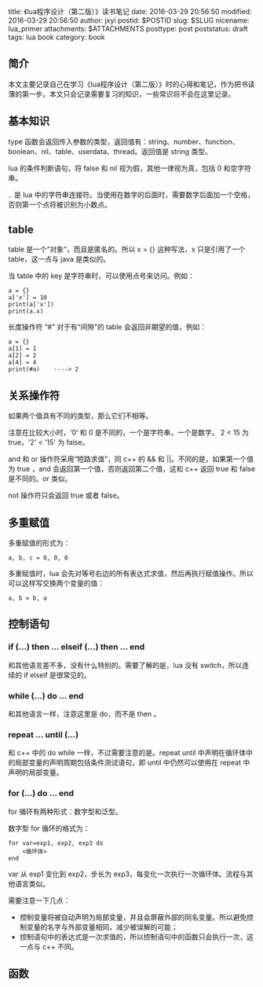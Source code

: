 title: 《lua程序设计（第二版）》读书笔记
date: 2016-03-29 20:56:50
modified: 2016-03-29 20:56:50
author: jxyi
postid: $POSTID
slug: $SLUG
nicename: lua_primer
attachments: $ATTACHMENTS
posttype: post
poststatus: draft
tags: lua book
category: book

## 简介

本文主要记录自己在学习《lua程序设计（第二版）》时的心得和笔记，作为把书读薄的第一步。本文只会记录需要复习的知识，一些常识将不会在这里记录。

## 基本知识

type 函数会返回传入参数的类型，返回值有：string、number、function、boolean、nil、table、userdata、thread。返回值是 string 类型。

lua 的条件判断语句，将 false 和 nil 视为假，其他一律视为真，包括 0 和空字符串。

.. 是 lua 中的字符串连接符。当使用在数字的后面时，需要数字后面加一个空格，否则第一个点将被识别为小数点。

## table

table 是一个“对象”，而且是匿名的。所以 x = {} 这种写法，x 只是引用了一个 table，这一点与 java 是类似的。

当 table 中的 key 是字符串时，可以使用点号来访问。例如：

```
a = {}
a['x'] = 10
print(a['x'])
print(a.x)
```

长度操作符 “#” 对于有“间隙”的 table 会返回非期望的值，例如：

```
a = {}
a[1] = 1
a[2] = 2
a[4] = 4
print(#a)    ----> 2
```

## 关系操作符

如果两个值具有不同的类型，那么它们不相等。

注意在比较大小时，‘0’ 和 0 是不同的，一个是字符串，一个是数字。 2 < 15 为 true，'2' < '15' 为 false。

and 和 or 操作符采用“短路求值”，同 c++ 的 && 和 ||。不同的是，如果第一个值为 true ，and 会返回第一个值，否则返回第二个值，这和 c++ 返回 true 和 false 是不同的。or 类似。

not 操作符只会返回 true 或者 false。

## 多重赋值

多重赋值的形式为：

```
a, b, c = 0, 0, 0
```

多重赋值时，lua 会先对等号右边的所有表达式求值，然后再执行赋值操作。所以可以这样写交换两个变量的值：

```
a, b = b, a
```

## 控制语句

### if (...) then ... elseif (...) then ... end

和其他语言差不多，没有什么特别的。需要了解的是，lua 没有 switch，所以连续的 if elseif 是很常见的。

### while (...) do ... end

和其他语言一样，注意这里是 do，而不是 then 。

### repeat ... until (...)

和 c++ 中的 do while 一样，不过需要注意的是。repeat until 中声明在循环体中的局部变量的声明周期包括条件测试语句，即 until 中仍然可以使用在 repeat 中声明的局部变量。

### for (...) do ... end

for 循环有两种形式：数字型和泛型。

数字型 for 循环的格式为：

```
for var=exp1, exp2, exp3 do
    <循环体>
end
```

var 从 exp1 变化到 exp2，步长为 exp3，每变化一次执行一次循环体。流程与其他语言类似。

需要注意一下几点：

- 控制变量将被自动声明为局部变量，并且会屏蔽外部的同名变量。所以避免控制变量的名字与外部变量相同，减少被误解的可能；
- 控制语句中的表达式是一次求值的，所以控制语句中的函数只会执行一次，这一点与 c++ 不同。

## 函数



